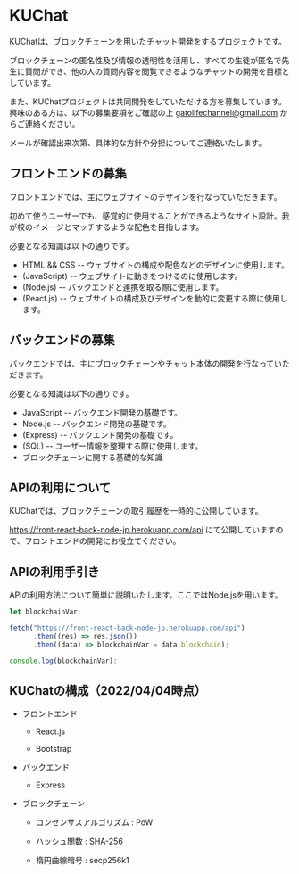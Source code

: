# KUChat

KUChatは、ブロックチェーンを用いたチャット開発をするプロジェクトです。

ブロックチェーンの匿名性及び情報の透明性を活用し、すべての生徒が匿名で先生に質問ができ、他の人の質問内容を閲覧できるようなチャットの開発を目標としています。

また、KUChatプロジェクトは共同開発をしていただける方を募集しています。
興味のある方は、以下の募集要項をご確認の上 <gatolifechannel@gmail.com> からご連絡ください。

メールが確認出来次第、具体的な方針や分担についてご連絡いたします。

## フロントエンドの募集

フロントエンドでは、主にウェブサイトのデザインを行なっていただきます。

初めて使うユーザーでも、感覚的に使用することができるようなサイト設計。我が校のイメージとマッチするような配色を目指します。

必要となる知識は以下の通りです。

* HTML && CSS -- ウェブサイトの構成や配色などのデザインに使用します。
* (JavaScript) -- ウェブサイトに動きをつけるのに使用します。 
* (Node.js)  -- バックエンドと連携を取る際に使用します。
* (React.js) -- ウェブサイトの構成及びデザインを動的に変更する際に使用します。


## バックエンドの募集

バックエンドでは、主にブロックチェーンやチャット本体の開発を行なっていただきます。

必要となる知識は以下の通りです。

* JavaScript -- バックエンド開発の基礎です。
* Node.js -- バックエンド開発の基礎です。
* (Express) -- バックエンド開発の基礎です。
* (SQL) --  ユーザー情報を整理する際に使用します。
* ブロックチェーンに関する基礎的な知識

## APIの利用について

KUChatでは、ブロックチェーンの取引履歴を一時的に公開しています。

https://front-react-back-node-jp.herokuapp.com/api にて公開していますので、フロントエンドの開発にお役立てください。

## APIの利用手引き

APIの利用方法について簡単に説明いたします。ここではNode.jsを用います。

```javascript
let blockchainVar;

fetch("https://front-react-back-node-jp.herokuapp.com/api")
      .then((res) => res.json())
      .then((data) => blockchainVar = data.blockchain);

console.log(blockchainVar):
```

## KUChatの構成（2022/04/04時点）

* フロントエンド

    * React.js

    * Bootstrap

* バックエンド

    * Express

* ブロックチェーン

    * コンセンサスアルゴリズム : PoW

    * ハッシュ関数 : SHA-256

    * 楕円曲線暗号 : secp256k1

